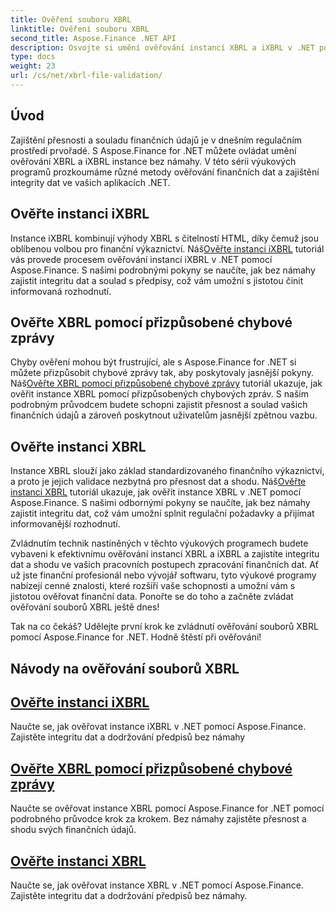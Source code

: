 ```yaml
---
title: Ověření souboru XBRL
linktitle: Ověření souboru XBRL
second_title: Aspose.Finance .NET API
description: Osvojte si umění ověřování instancí XBRL a iXBRL v .NET pomocí výukových programů Aspose.Finance. Zajistěte integritu dat a dodržování předpisů bez námahy.
type: docs
weight: 23
url: /cs/net/xbrl-file-validation/
---
```


## Úvod

Zajištění přesnosti a souladu finančních údajů je v dnešním regulačním prostředí prvořadé. S Aspose.Finance for .NET můžete ovládat umění ověřování XBRL a iXBRL instance bez námahy. V této sérii výukových programů prozkoumáme různé metody ověřování finančních dat a zajištění integrity dat ve vašich aplikacích .NET.

## Ověřte instanci iXBRL

 Instance iXBRL kombinují výhody XBRL s čitelností HTML, díky čemuž jsou oblíbenou volbou pro finanční výkaznictví. Náš[Ověřte instanci iXBRL](./validate-ixbrl-instance/) tutoriál vás provede procesem ověřování instancí iXBRL v .NET pomocí Aspose.Finance. S našimi podrobnými pokyny se naučíte, jak bez námahy zajistit integritu dat a soulad s předpisy, což vám umožní s jistotou činit informovaná rozhodnutí.

## Ověřte XBRL pomocí přizpůsobené chybové zprávy

Chyby ověření mohou být frustrující, ale s Aspose.Finance for .NET si můžete přizpůsobit chybové zprávy tak, aby poskytovaly jasnější pokyny. Náš[Ověřte XBRL pomocí přizpůsobené chybové zprávy](./validate-xbrl-with-customized-error-message/) tutoriál ukazuje, jak ověřit instance XBRL pomocí přizpůsobených chybových zpráv. S naším podrobným průvodcem budete schopni zajistit přesnost a soulad vašich finančních údajů a zároveň poskytnout uživatelům jasnější zpětnou vazbu.

## Ověřte instanci XBRL

 Instance XBRL slouží jako základ standardizovaného finančního výkaznictví, a proto je jejich validace nezbytná pro přesnost dat a shodu. Náš[Ověřte instanci XBRL](./validate-xbrl-instance/) tutoriál ukazuje, jak ověřit instance XBRL v .NET pomocí Aspose.Finance. S našimi odbornými pokyny se naučíte, jak bez námahy zajistit integritu dat, což vám umožní splnit regulační požadavky a přijímat informovanější rozhodnutí.

Zvládnutím technik nastíněných v těchto výukových programech budete vybaveni k efektivnímu ověřování instancí XBRL a iXBRL a zajistíte integritu dat a shodu ve vašich pracovních postupech zpracování finančních dat. Ať už jste finanční profesionál nebo vývojář softwaru, tyto výukové programy nabízejí cenné znalosti, které rozšíří vaše schopnosti a umožní vám s jistotou ověřovat finanční data. Ponořte se do toho a začněte zvládat ověřování souborů XBRL ještě dnes!

Tak na co čekáš? Udělejte první krok ke zvládnutí ověřování souborů XBRL pomocí Aspose.Finance for .NET. Hodně štěstí při ověřování!
## Návody na ověřování souborů XBRL
## [Ověřte instanci iXBRL](./validate-ixbrl-instance/)
Naučte se, jak ověřovat instance iXBRL v .NET pomocí Aspose.Finance. Zajistěte integritu dat a dodržování předpisů bez námahy
## [Ověřte XBRL pomocí přizpůsobené chybové zprávy](./validate-xbrl-with-customized-error-message/)
Naučte se ověřovat instance XBRL pomocí Aspose.Finance for .NET pomocí podrobného průvodce krok za krokem. Bez námahy zajistěte přesnost a shodu svých finančních údajů.
## [Ověřte instanci XBRL](./validate-xbrl-instance/)
Naučte se, jak ověřovat instance XBRL v .NET pomocí Aspose.Finance. Zajistěte integritu dat a dodržování předpisů bez námahy.